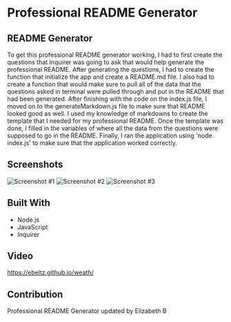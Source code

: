 # Professional README Generator

## README Generator
To get this professional README generator working, I had to first create the questions that Inquirer was going to ask that would help generate the professional README. After generating the questions, I had to create the function that initialize the app and create a README.md file. I also had to create a function that would make sure to pull all of the data that the questions asked in terminal were pulled through and put in the README that had been generated. After finishing with the code on the index.js file, I moved on to the generateMarkdown.js file to make sure that README looked good as well. I used my knowledge of markdowns to create the template that I needed for my professional README. Once the template was done, I filled in the variables of where all the data from the questions were supposed to go in the README. Finally, I ran the application using 'node index.js' to make sure that the application worked correctly.

## Screenshots
![Screenshot #1](https://github.com/ebeltz/professional-readme-generator/blob/main/Develop/assets/screenshot1.png)
![Screenshot #2](https://github.com/ebeltz/professional-readme-generator/blob/main/Develop/assets/screenshot2.png)
![Screenshot #3](https://github.com/ebeltz/professional-readme-generator/blob/main/Develop/assets/screenshot3.png)

## Built With
* Node.js
* JavaScript
* Inquirer

## Video
https://ebeltz.github.io/weath/

## Contribution
Professional README Generator updated by Elizabeth B
